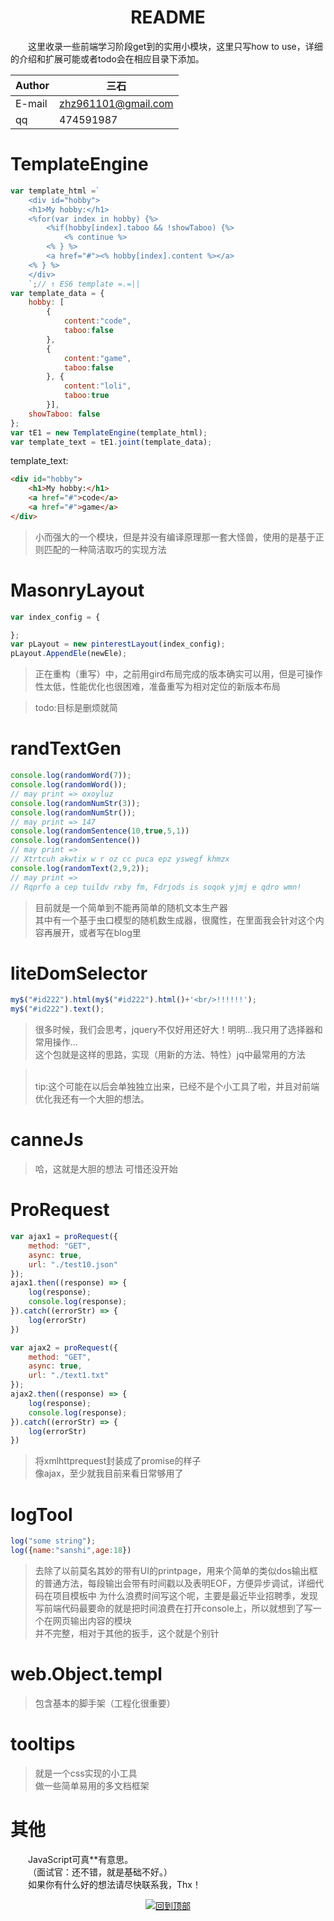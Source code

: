 <H1 id="readme" align = "center">README</H1>
&emsp;&emsp;这里收录一些前端学习阶段get到的实用小模块，这里只写how to use，详细的介绍和扩展可能或者todo会在相应目录下添加。
<br>

|Author|三石|
|---|---
|E-mail|zhz961101@gmail.com
|qq|474591987

# TemplateEngine
```javascript
var template_html =`
    <div id="hobby">
    <h1>My hobby:</h1>
    <%for(var index in hobby) {%>
        <%if(hobby[index].taboo && !showTaboo) {%>
            <% continue %>
        <% } %>
        <a href="#"><% hobby[index].content %></a>
    <% } %>
    </div>
    `;// ↑ ES6 template =.=||
var template_data = {
    hobby: [
        {
            content:"code",
            taboo:false
        },
        {
            content:"game",
            taboo:false
        }, {
            content:"loli",
            taboo:true
        }],
    showTaboo: false
};
var tE1 = new TemplateEngine(template_html);
var template_text = tE1.joint(template_data);
```
template_text:
```html
<div id="hobby">
    <h1>My hobby:</h1>
    <a href="#">code</a>
    <a href="#">game</a>
</div>
```
> 小而强大的一个模块，但是并没有编译原理那一套大怪兽，使用的是基于正则匹配的一种简洁取巧的实现方法

# MasonryLayout
```javascript
var index_config = {

};
var pLayout = new pinterestLayout(index_config);
pLayout.AppendEle(newEle);
```
> 正在重构（重写）中，之前用gird布局完成的版本确实可以用，但是可操作性太低，性能优化也很困难，准备重写为相对定位的新版本布局

> todo:目标是删烦就简
# randTextGen
```javascript
console.log(randomWord(7));
console.log(randomWord());
// may print => oxoyluz
console.log(randomNumStr(3));
console.log(randomNumStr());
// may print => 147
console.log(randomSentence(10,true,5,1))
console.log(randomSentence())
// may print =>
// Xtrtcuh akwtix w r oz cc puca epz yswegf khmzx
console.log(randomText(2,9,2));
// may print =>
// Rqprfo a cep tuildv rxby fm, Fdrjods is soqok yjmj e qdro wmn!
```

> 目前就是一个简单到不能再简单的随机文本生产器
> <br>其中有一个基于虫口模型的随机数生成器，很魔性，在里面我会针对这个内容再展开，或者写在blog里
# liteDomSelector
```javascript
my$("#id222").html(my$("#id222").html()+'<br/>!!!!!!');
my$("#id222").text();
```
> 很多时候，我们会思考，jquery不仅好用还好大！明明...我只用了选择器和常用操作...
> <br/>这个包就是这样的思路，实现（用新的方法、特性）jq中最常用的方法

> <br/>tip:这个可能在以后会单独独立出来，已经不是个小工具了啦，并且对前端优化我还有一个大胆的想法。
# canneJs
> 哈，这就是大胆的想法
> 可惜还没开始

# ProRequest
```javascript
var ajax1 = proRequest({
    method: "GET",
    async: true,
    url: "./test10.json"
});
ajax1.then((response) => {
    log(response);
    console.log(response);
}).catch((errorStr) => {
    log(errorStr)
})

var ajax2 = proRequest({
    method: "GET",
    async: true,
    url: "./text1.txt"
});
ajax2.then((response) => {
    log(response);
    console.log(response);
}).catch((errorStr) => {
    log(errorStr)
})
```
> 将xmlhttprequest封装成了promise的样子
> <br/>像ajax，至少就我目前来看日常够用了
# logTool
```javascript
log("some string");
log({name:"sanshi",age:18})
```
> 去除了以前莫名其妙的带有UI的printpage，用来个简单的类似dos输出框的普通方法，每段输出会带有时间戳以及表明EOF，方便异步调试，详细代码在项目模板中
> 为什么浪费时间写这个呢，主要是最近毕业招聘季，发现写前端代码最要命的就是把时间浪费在打开console上，所以就想到了写一个在网页输出内容的模块
> <br>并不完整，相对于其他的扳手，这个就是个别针

# web.Object.templ
> 包含基本的脚手架（工程化很重要）
# tooltips
> 就是一个css实现的小工具
> <br/>做一些简单易用的多文档框架
# 其他
&emsp;&emsp;JavaScript可真**有意思。
<br>
&emsp;&emsp;（面试官：还不错，就是基础不好。）
<br>
&emsp;&emsp;如果你有什么好的想法请尽快联系我，Thx！

<p align = "center"><a href="#readme"><img src="https://img.shields.io/badge/%E5%9B%9E%E5%88%B0-%E9%A1%B6%E7%82%B9-lightgrey.svg" alt="回到顶部" /></a></p>
